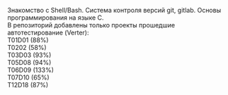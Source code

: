 Знакомство с Shell/Bash.
Система контроля версий git, gitlab.
Основы программирования на языке С.  
В репозиторий добавлены только проекты прошедшие автотестирование (Verter):    
Т01D01 (88%)  
T0202 (58%)  
T03D03 (93%)  
T05D08 (94%)  
T06D09 (133%)  
T07D10 (65%)  
T12D18 (87%)  
